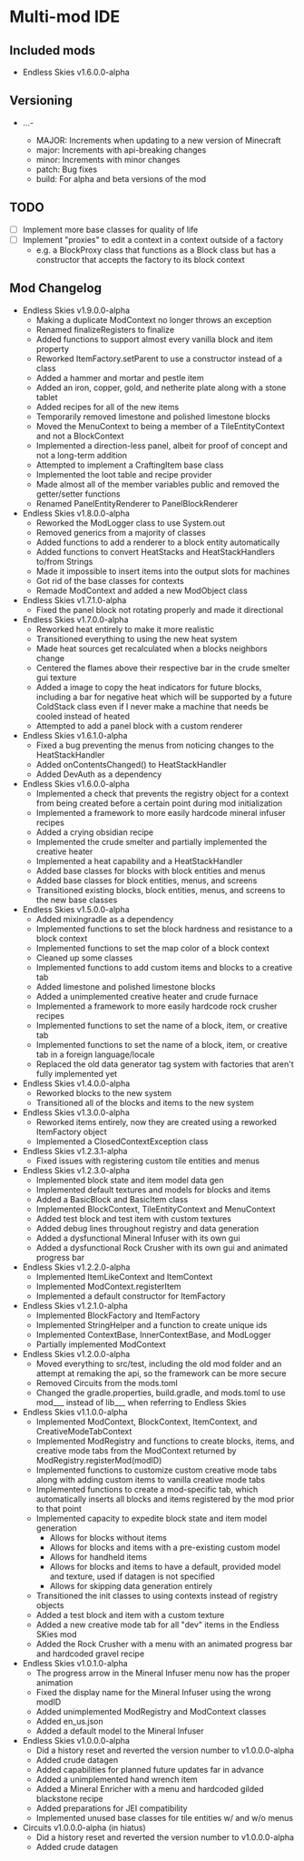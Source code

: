 # Multi-mod IDE

## Included mods
- Endless Skies v1.6.0.0-alpha

## Versioning
- <MAJOR>.<major>.<minor>.<patch>-<build>
  - MAJOR: Increments when updating to a new version of Minecraft
  - major: Increments with api-breaking changes
  - minor: Increments with minor changes
  - patch: Bug fixes
  - build: For alpha and beta versions of the mod

## TODO
- [ ] Implement more base classes for quality of life
- [ ] Implement "proxies" to edit a context in a context outside of a factory
  - e.g. a BlockProxy class that functions as a Block class but has a constructor that accepts the factory to its block context
## Mod Changelog
- Endless Skies v1.9.0.0-alpha
  - Making a duplicate ModContext no longer throws an exception
  - Renamed finalizeRegisters to finalize
  - Added functions to support almost every vanilla block and item property
  - Reworked ItemFactory.setParent to use a constructor instead of a class
  - Added a hammer and mortar and pestle item
  - Added an iron, copper, gold, and netherite plate along with a stone tablet
  - Added recipes for all of the new items
  - Temporarily removed limestone and polished limestone blocks
  - Moved the MenuContext to being a member of a TileEntityContext and not a BlockContext
  - Implemented a direction-less panel, albeit for proof of concept and not a long-term addition
  - Attempted to implement a CraftingItem base class
  - Implemented the loot table and recipe provider
  - Made almost all of the member variables public and removed the getter/setter functions
  - Renamed PanelEntityRenderer to PanelBlockRenderer
- Endless Skies v1.8.0.0-alpha
  - Reworked the ModLogger class to use System.out
  - Removed generics from a majority of classes
  - Added functions to add a renderer to a block entity automatically
  - Added functions to convert HeatStacks and HeatStackHandlers to/from Strings
  - Made it impossible to insert items into the output slots for machines
  - Got rid of the base classes for contexts
  - Remade ModContext and added a new ModObject class
- Endless Skies v1.7.1.0-alpha
  - Fixed the panel block not rotating properly and made it directional
- Endless Skies v1.7.0.0-alpha
  - Reworked heat entirely to make it more realistic
  - Transitioned everything to using the new heat system
  - Made heat sources get recalculated when a blocks neighbors change
  - Centered the flames above their respective bar in the crude smelter gui texture
  - Added a image to copy the heat indicators for future blocks, including a bar for negative heat which will be supported by a future ColdStack class even if I never make a machine that needs be cooled instead of heated
  - Attempted to add a panel block with a custom renderer
- Endless Skies v1.6.1.0-alpha
  - Fixed a bug preventing the menus from noticing changes to the HeatStackHandler
  - Added onContentsChanged() to HeatStackHandler
  - Added DevAuth as a dependency
- Endless Skies v1.6.0.0-alpha
  - Implemented a check that prevents the registry object for a context from being created before a certain point during mod initialization
  - Implemented a framework to more easily hardcode mineral infuser recipes
  - Added a crying obsidian recipe
  - Implemented the crude smelter and partially implemented the creative heater
  - Implemented a heat capability and a HeatStackHandler
  - Added base classes for blocks with block entities and menus
  - Added base classes for block entities, menus, and screens
  - Transitioned existing blocks, block entities, menus, and screens to the new base classes
- Endless Skies v1.5.0.0-alpha
  - Added mixingradle as a dependency
  - Implemented functions to set the block hardness and resistance to a block context
  - Implemented functions to set the map color of a block context
  - Cleaned up some classes
  - Implemented functions to add custom items and blocks to a creative tab
  - Added limestone and polished limestone blocks
  - Added a unimplemented creative heater and crude furnace
  - Implemented a framework to more easily hardcode rock crusher recipes
  - Implemented functions to set the name of a block, item, or creative tab
  - Implemented functions to set the name of a block, item, or creative tab in a foreign language/locale
  - Replaced the old data generator tag system with factories that aren't fully implemented yet
- Endless Skies v1.4.0.0-alpha
  - Reworked blocks to the new system
  - Transitioned all of the blocks and items to the new system
- Endless Skies v1.3.0.0-alpha
  - Reworked items entirely, now they are created using a reworked ItemFactory object
  - Implemented a ClosedContextException class
- Endless Skies v1.2.3.1-alpha
  - Fixed issues with registering custom tile entities and menus
- Endless Skies v1.2.3.0-alpha
  - Implemented block state and item model data gen
  - Implemented default textures and models for blocks and items
  - Added a BasicBlock and BasicItem class
  - Implemented BlockContext, TileEntityContext and MenuContext
  - Added test block and test item with custom textures
  - Added debug lines throughout registry and data generation
  - Added a dysfunctional Mineral Infuser with its own gui
  - Added a dysfunctional Rock Crusher with its own gui and animated progress bar
- Endless Skies v1.2.2.0-alpha
  - Implemented ItemLikeContext and ItemContext
  - Implemented ModContext.registerItem
  - Implemented a default constructor for ItemFactory
- Endless Skies v1.2.1.0-alpha
  - Implemented BlockFactory and ItemFactory
  - Implemented StringHelper and a function to create unique ids
  - Implemented ContextBase, InnerContextBase, and ModLogger
  - Partially implemented ModContext
- Endless Skies v1.2.0.0-alpha
  - Moved everything to src/test, including the old mod folder and an attempt at remaking the api, so the framework can be more secure
  - Removed Circuits from the mods.toml
  - Changed the gradle.properties, build.gradle, and mods.toml to use mod___ instead of lib___ when referring to Endless Skies
- Endless Skies v1.1.0.0-alpha
  - Implemented ModContext, BlockContext, ItemContext, and CreativeModeTabContext
  - Implemented ModRegistry and functions to create blocks, items, and creative mode tabs from the ModContext returned by ModRegistry.registerMod(modID)
  - Implemented functions to customize custom creative mode tabs along with adding custom items to vanilla creative mode tabs
  - Implemented functions to create a mod-specific tab, which automatically inserts all blocks and items registered by the mod prior to that point
  - Implemented capacity to expedite block state and item model generation
    - Allows for blocks without items
    - Allows for blocks and items with a pre-existing custom model
    - Allows for handheld items
    - Allows for blocks and items to have a default, provided model and texture, used if datagen is not specified
    - Allows for skipping data generation entirely
  - Transitioned the init classes to using contexts instead of registry objects
  - Added a test block and item with a custom texture
  - Added a new creative mode tab for all "dev" items in the Endless SKies mod
  - Added the Rock Crusher with a menu with an animated progress bar and hardcoded gravel recipe
- Endless Skies v1.0.1.0-alpha
  - The progress arrow in the Mineral Infuser menu now has the proper animation
  - Fixed the display name for the Mineral Infuser using the wrong modID
  - Added unimplemented ModRegistry and ModContext classes
  - Added en_us.json
  - Added a default model to the Mineral Infuser
- Endless Skies v1.0.0.0-alpha
  - Did a history reset and reverted the version number to v1.0.0.0-alpha
  - Added crude datagen
  - Added capabilities for planned future updates far in advance
  - Added a unimplemented hand wrench item
  - Added a Mineral Enricher with a menu and hardcoded gilded blackstone recipe
  - Added preparations for JEI compatibility
  - Implemented unused base classes for tile entities w/ and w/o menus
- Circuits v1.0.0.0-alpha (in hiatus)
  - Did a history reset and reverted the version number to v1.0.0.0-alpha
  - Added crude datagen